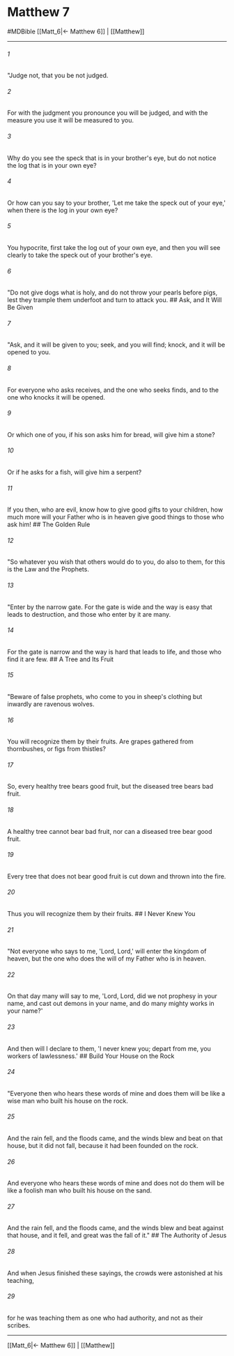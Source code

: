 # Matthew 7
#MDBible
[[Matt_6|← Matthew 6]] | [[Matthew]]

***

###### 1 
"Judge not, that you be not judged. 

###### 2 
For with the judgment you pronounce you will be judged, and with the measure you use it will be measured to you. 

###### 3 
Why do you see the speck that is in your brother's eye, but do not notice the log that is in your own eye? 

###### 4 
Or how can you say to your brother, 'Let me take the speck out of your eye,' when there is the log in your own eye? 

###### 5 
You hypocrite, first take the log out of your own eye, and then you will see clearly to take the speck out of your brother's eye. 

###### 6 
"Do not give dogs what is holy, and do not throw your pearls before pigs, lest they trample them underfoot and turn to attack you. ## Ask, and It Will Be Given 

###### 7 
"Ask, and it will be given to you; seek, and you will find; knock, and it will be opened to you. 

###### 8 
For everyone who asks receives, and the one who seeks finds, and to the one who knocks it will be opened. 

###### 9 
Or which one of you, if his son asks him for bread, will give him a stone? 

###### 10 
Or if he asks for a fish, will give him a serpent? 

###### 11 
If you then, who are evil, know how to give good gifts to your children, how much more will your Father who is in heaven give good things to those who ask him! ## The Golden Rule 

###### 12 
"So whatever you wish that others would do to you, do also to them, for this is the Law and the Prophets. 

###### 13 
"Enter by the narrow gate. For the gate is wide and the way is easy that leads to destruction, and those who enter by it are many. 

###### 14 
For the gate is narrow and the way is hard that leads to life, and those who find it are few. ## A Tree and Its Fruit 

###### 15 
"Beware of false prophets, who come to you in sheep's clothing but inwardly are ravenous wolves. 

###### 16 
You will recognize them by their fruits. Are grapes gathered from thornbushes, or figs from thistles? 

###### 17 
So, every healthy tree bears good fruit, but the diseased tree bears bad fruit. 

###### 18 
A healthy tree cannot bear bad fruit, nor can a diseased tree bear good fruit. 

###### 19 
Every tree that does not bear good fruit is cut down and thrown into the fire. 

###### 20 
Thus you will recognize them by their fruits. ## I Never Knew You 

###### 21 
"Not everyone who says to me, 'Lord, Lord,' will enter the kingdom of heaven, but the one who does the will of my Father who is in heaven. 

###### 22 
On that day many will say to me, 'Lord, Lord, did we not prophesy in your name, and cast out demons in your name, and do many mighty works in your name?' 

###### 23 
And then will I declare to them, 'I never knew you; depart from me, you workers of lawlessness.' ## Build Your House on the Rock 

###### 24 
"Everyone then who hears these words of mine and does them will be like a wise man who built his house on the rock. 

###### 25 
And the rain fell, and the floods came, and the winds blew and beat on that house, but it did not fall, because it had been founded on the rock. 

###### 26 
And everyone who hears these words of mine and does not do them will be like a foolish man who built his house on the sand. 

###### 27 
And the rain fell, and the floods came, and the winds blew and beat against that house, and it fell, and great was the fall of it." ## The Authority of Jesus 

###### 28 
And when Jesus finished these sayings, the crowds were astonished at his teaching, 

###### 29 
for he was teaching them as one who had authority, and not as their scribes. 

***

[[Matt_6|← Matthew 6]] | [[Matthew]]
